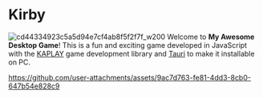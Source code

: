 # Kirby
![cd44334923c5a5d94e7cf4ab8f5f2f7f_w200](https://github.com/user-attachments/assets/bd3b1ab9-d5df-4908-8a69-071fcb64ef49)
Welcome to **My Awesome Desktop Game**! This is a fun and exciting game developed in JavaScript with the [KAPLAY](https://github.com/kaplay-js/kaplay) game development library and [Tauri](https://tauri.app/) to make it installable on PC.

https://github.com/user-attachments/assets/9ac7d763-fe81-4dd3-8cb0-647b54e828c9

